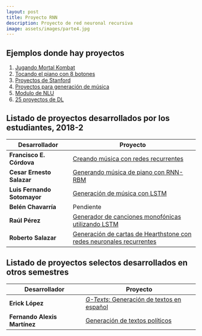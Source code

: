 ```yaml
---
layout: post
title: Proyecto RNN
description: Proyecto de red neuronal recursiva
image: assets/images/parte4.jpg
---
```



## Ejemplos donde hay proyectos

1. [Jugando Mortal Kombat](https://blog.mgechev.com/2018/10/20/transfer-learning-tensorflow-js-data-augmentation-mobile-net/)
2. [Tocando el piano con 8 botones](https://magenta.tensorflow.org/pianogenie)
3. [Proyectos de Stanford](http://cs230.stanford.edu/proj-spring-2018.html)
4. [Proyectos para generación de música](https://medium.com/artists-and-machine-intelligence/neural-nets-for-generating-music-f46dffac21c0)
5. [Modulo de NLU](https://allennlp.org)
5. [25 proyectos de DL](https://heartbeat.fritz.ai/25-open-source-machine-learning-repos-to-inspire-your-next-project-3b027a90155)

## Listado de proyectos desarrollados por los estudiantes, 2018-2

| Desarrollador                 | Proyecto |
| -------------                 | -------- |
| **Francisco E. Córdova** | [Creando música con redes recurrentes](https://franko1307.github.io/2018/11/21/Creando-musica-con-redes-recurrentes.html) |
| **Cesar Ernesto Salazar**         | [Generando música de piano con RNN-RBM](https://cesern.github.io/Music_RNN_RBM/) |                                                                                
| **Luis Fernando Sotomayor**       | [Generación de música con LSTM](https://sanlf.github.io/2018/11/30/generacion_musica.html)|
|**Belén Chavarría**                | Pendiente |
|**Raúl Pérez** | [Generador de canciones monofónicas utilizando LSTM](https://raulperod.github.io/MIDI-Music-Generator/)|
|**Roberto Salazar** | [Generación de cartas de Hearthstone con redes neuronales recurrentes](https://rn-blog.herokuapp.com/cards-generation) |


## Listado de proyectos selectos desarrollados en otros semestres


| Desarrollador                 | Proyecto |
| -------------                 | -------- |
| **Erick López** | [*G-Texts*: Generación de textos en español](https://ericklf.github.io/Generador-Textos-RNN/) |
| **Fernando Alexis Martínez** | [Generación de textos políticos](https://alexis96.github.io/proyecto-RNN/)  |

